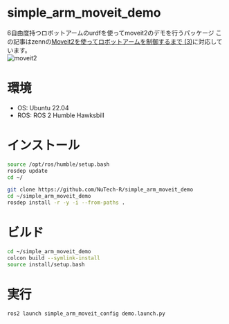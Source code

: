 # simple_arm_moveit_demo
6自由度持つロボットアームのurdfを使ってmoveit2のデモを行うパッケージ
この記事はzennの[Moveit2を使ってロボットアームを制御するまで (3)](https://zenn.dev/nutechr/articles/ae66de3b4b6c19)に対応しています。<br>
![moveit2](images/moveit2.png)

# 環境
- OS: Ubuntu 22.04
- ROS: ROS 2 Humble Hawksbill
# インストール
```bash
source /opt/ros/humble/setup.bash
rosdep update
cd ~/

git clone https://github.com/NuTech-R/simple_arm_moveit_demo
cd ~/simple_arm_moveit_demo
rosdep install -r -y -i --from-paths .
```
# ビルド
```bash
cd ~/simple_arm_moveit_demo
colcon build --symlink-install
source install/setup.bash
```
# 実行
```bash
ros2 launch simple_arm_moveit_config demo.launch.py
```